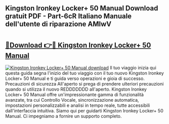 ## Kingston Ironkey Locker+ 50 Manual Download gratuit PDF - Part-6cR Italiano Manuale dell'utente di riparazione AMlwV

# <h2><a href="http://dfdrs36.blite.top/?on=Kingston+Ironkey+Locker%2b+50+Manual">🔗Download 👉🔴 Kingston Ironkey Locker+ 50 Manual</a></h2>

[![Kingston Ironkey Locker+ 50 Manual download](https://i.imgur.com/lujVjoI.png)](http://dfdrs36.blite.top/?on=Kingston+Ironkey+Locker%2b+50+Manual)
Il tuo viaggio inizia qui questa guida segna l'inizio del tuo viaggio con il tuo nuovo Kingston Ironkey Locker+ 50 Manual e ti guida verso operazioni e gioia di successo. Precauzioni di sicurezza All'aperto si prega di prendere ulteriori precauzioni quando si utilizza il nuovo REDDDDDDD all'aperto. Kingston Ironkey Locker+ 50 Manual offre un'impressionante gamma di funzionalità avanzate, tra cui Controllo Vocale, sincronizzazione automatica, impostazioni personalizzabili e analisi in tempo reale, tutte accessibili dall'interfaccia intuitiva. Siamo qui per guidarti Kingston Ironkey Locker+ 50 Manual. Ci impegniamo a fornire un supporto completo.

